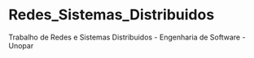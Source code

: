 # Redes_Sistemas_Distribuidos
Trabalho de Redes e Sistemas Distribuidos - Engenharia de Software - Unopar
